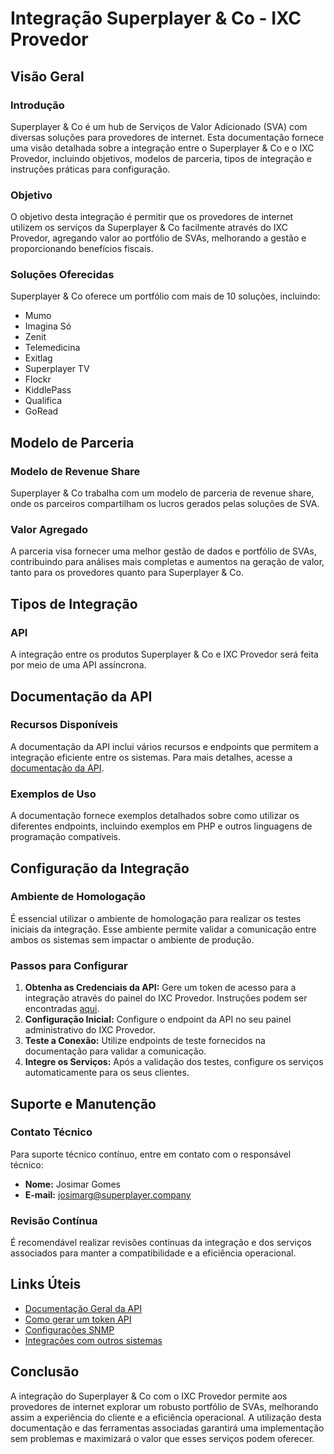 # Integração Superplayer & Co - IXC Provedor

## Visão Geral

### Introdução
Superplayer & Co é um hub de Serviços de Valor Adicionado (SVA) com diversas soluções para provedores de internet. Esta documentação fornece uma visão detalhada sobre a integração entre o Superplayer & Co e o IXC Provedor, incluindo objetivos, modelos de parceria, tipos de integração e instruções práticas para configuração.

### Objetivo
O objetivo desta integração é permitir que os provedores de internet utilizem os serviços da Superplayer & Co facilmente através do IXC Provedor, agregando valor ao portfólio de SVAs, melhorando a gestão e proporcionando benefícios fiscais.

### Soluções Oferecidas
Superplayer & Co oferece um portfólio com mais de 10 soluções, incluindo:
- Mumo
- Imagina Só
- Zenit
- Telemedicina
- Exitlag
- Superplayer TV
- Flockr
- KiddlePass
- Qualifica
- GoRead

## Modelo de Parceria

### Modelo de Revenue Share
Superplayer & Co trabalha com um modelo de parceria de revenue share, onde os parceiros compartilham os lucros gerados pelas soluções de SVA.

### Valor Agregado
A parceria visa fornecer uma melhor gestão de dados e portfólio de SVAs, contribuindo para análises mais completas e aumentos na geração de valor, tanto para os provedores quanto para Superplayer & Co.

## Tipos de Integração

### API
A integração entre os produtos Superplayer & Co e IXC Provedor será feita por meio de uma API assíncrona. 

## Documentação da API

### Recursos Disponíveis
A documentação da API inclui vários recursos e endpoints que permitem a integração eficiente entre os sistemas. Para mais detalhes, acesse a [documentação da API](https://wiki.ixcsoft.com.br/pt-br/API).

### Exemplos de Uso
A documentação fornece exemplos detalhados sobre como utilizar os diferentes endpoints, incluindo exemplos em PHP e outros linguagens de programação compatíveis.

## Configuração da Integração

### Ambiente de Homologação
É essencial utilizar o ambiente de homologação para realizar os testes iniciais da integração. Esse ambiente permite validar a comunicação entre ambos os sistemas sem impactar o ambiente de produção.

### Passos para Configurar
1. **Obtenha as Credenciais da API:** Gere um token de acesso para a integração através do painel do IXC Provedor. Instruções podem ser encontradas [aqui](https://wiki.ixcsoft.com.br/pt-br/API/como_gerar_um_token_para_integra%C3%A7%C3%B5es_API).
2. **Configuração Inicial:** Configure o endpoint da API no seu painel administrativo do IXC Provedor.
3. **Teste a Conexão:** Utilize endpoints de teste fornecidos na documentação para validar a comunicação.
4. **Integre os Serviços:** Após a validação dos testes, configure os serviços automaticamente para os seus clientes.

## Suporte e Manutenção

### Contato Técnico
Para suporte técnico contínuo, entre em contato com o responsável técnico:
- **Nome:** Josimar Gomes
- **E-mail:** josimarg@superplayer.company

### Revisão Contínua
É recomendável realizar revisões contínuas da integração e dos serviços associados para manter a compatibilidade e a eficiência operacional.


## Links Úteis
- [Documentação Geral da API](https://wiki.ixcsoft.com.br/pt-br/API)
- [Como gerar um token API](https://wiki.ixcsoft.com.br/pt-br/API/como_gerar_um_token_para_integra%C3%A7%C3%B5es_API)
- [Configurações SNMP](https://wiki.ixcsoft.com.br/pt-br/Provedor/Integra%C3%A7%C3%B5es/Configura%C3%A7%C3%A3o_SNMP)
- [Integrações com outros sistemas](https://wiki.ixcsoft.com.br/pt-br/Provedor/Integra%C3%A7%C3%B5es/Integra%C3%A7%C3%B5es)

## Conclusão
A integração do Superplayer & Co com o IXC Provedor permite aos provedores de internet explorar um robusto portfólio de SVAs, melhorando assim a experiência do cliente e a eficiência operacional. A utilização desta documentação e das ferramentas associadas garantirá uma implementação sem problemas e maximizará o valor que esses serviços podem oferecer.